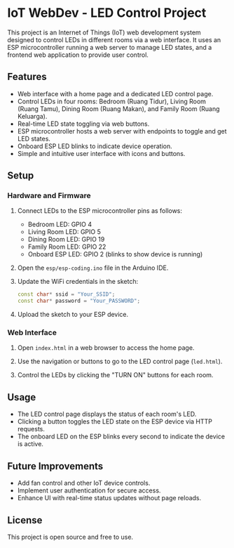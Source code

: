 # IoT WebDev - LED Control Project

This project is an Internet of Things (IoT) web development system designed to control LEDs in different rooms via a web interface. It uses an ESP microcontroller running a web server to manage LED states, and a frontend web application to provide user control.

## Features

- Web interface with a home page and a dedicated LED control page.
- Control LEDs in four rooms: Bedroom (Ruang Tidur), Living Room (Ruang Tamu), Dining Room (Ruang Makan), and Family Room (Ruang Keluarga).
- Real-time LED state toggling via web buttons.
- ESP microcontroller hosts a web server with endpoints to toggle and get LED states.
- Onboard ESP LED blinks to indicate device operation.
- Simple and intuitive user interface with icons and buttons.

## Setup

### Hardware and Firmware

1. Connect LEDs to the ESP microcontroller pins as follows:
   - Bedroom LED: GPIO 4
   - Living Room LED: GPIO 5
   - Dining Room LED: GPIO 19
   - Family Room LED: GPIO 22
   - Onboard ESP LED: GPIO 2 (blinks to show device is running)

2. Open the `esp/esp-coding.ino` file in the Arduino IDE.

3. Update the WiFi credentials in the sketch:
   ```cpp
   const char* ssid = "Your_SSID";
   const char* password = "Your_PASSWORD";
   ```

4. Upload the sketch to your ESP device.

### Web Interface

1. Open `index.html` in a web browser to access the home page.

2. Use the navigation or buttons to go to the LED control page (`led.html`).

3. Control the LEDs by clicking the "TURN ON" buttons for each room.

## Usage

- The LED control page displays the status of each room's LED.
- Clicking a button toggles the LED state on the ESP device via HTTP requests.
- The onboard LED on the ESP blinks every second to indicate the device is active.

## Future Improvements

- Add fan control and other IoT device controls.
- Implement user authentication for secure access.
- Enhance UI with real-time status updates without page reloads.

## License

This project is open source and free to use.
